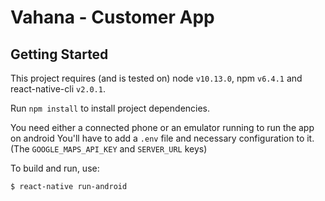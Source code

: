 # Vahana - Customer App

## Getting Started

This project requires (and is tested on) node `v10.13.0`, npm `v6.4.1` and react-native-cli `v2.0.1`.

Run `npm install` to install project dependencies.

You need either a connected phone or an emulator running to run the app on android
You'll have to add a `.env` file and necessary configuration to it. (The `GOOGLE_MAPS_API_KEY` and `SERVER_URL` keys)

To build and run, use:
```console
$ react-native run-android
```
